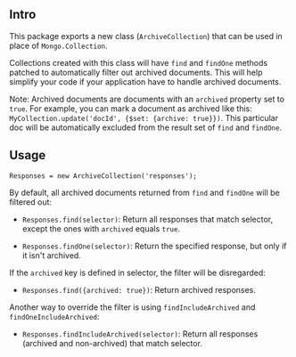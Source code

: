 ## Intro

This package exports a new class (`ArchiveCollection`) that can be used in place of
`Mongo.Collection`.

Collections created with this class will have `find` and `findOne` methods patched to automatically
filter out archived documents. This will help simplify your code if your application have to handle
archived documents.

Note: Archived documents are documents with an `archived` property set to `true`. For example, you
can mark a document as archived like this: `MyCollection.update('docId', {$set: {archive: true}})`. 
This particular doc will be automatically excluded from the result set of `find` and `findOne`.

## Usage

`Responses = new ArchiveCollection('responses');`

By default, all archived documents returned from `find` and `findOne` will be filtered out:

- `Responses.find(selector)`: Return all responses that match selector, except the ones with `archived` equals `true`.

- `Responses.findOne(selector)`: Return the specified response, but only if it isn't archived.

If the `archived` key is defined in selector, the filter will be disregarded:

- `Responses.find({archived: true})`: Return archived responses.

Another way to override the filter is using `findIncludeArchived` and `findOneIncludeArchived`:

- `Responses.findIncludeArchived(selector)`: Return all responses (archived and non-archived) that match selector.

